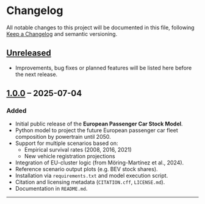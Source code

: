 <!--
SPDX-FileCopyrightText: 2025 German Aerospace Center (DLR), Gabriel Möring-Martínez
SPDX-License-Identifier: CC-BY-4.0
-->

# Changelog

All notable changes to this project will be documented in this file, following [Keep a Changelog](https://keepachangelog.com/en/1.0.0/) and semantic versioning.

## [Unreleased]

- Improvements, bug fixes or planned features will be listed here before the next release.

## [1.0.0] – 2025-07-04

### Added

- Initial public release of the **European Passenger Car Stock Model**.
- Python model to project the future European passenger car fleet composition by powertrain until 2050.
- Support for multiple scenarios based on:
  - Empirical survival rates (2008, 2016, 2021)
  - New vehicle registration projections
- Integration of EU-cluster logic (from Möring-Martínez et al., 2024).
- Reference scenario output plots (e.g. BEV stock shares).
- Installation via `requirements.txt` and model execution script.
- Citation and licensing metadata (`CITATION.cff`, `LICENSE.md`).
- Documentation in `README.md`.

---

[Unreleased]: https://gitlab.dlr.de/fk-tbs/personal-subgroups/gabriel-moring-martinez/eu-stock-model-paper/-/compare/main...HEAD
[1.0.0]: https://gitlab.dlr.de/fk-tbs/personal-subgroups/gabriel-moring-martinez/eu-stock-model-paper/-/tags/1.0.0